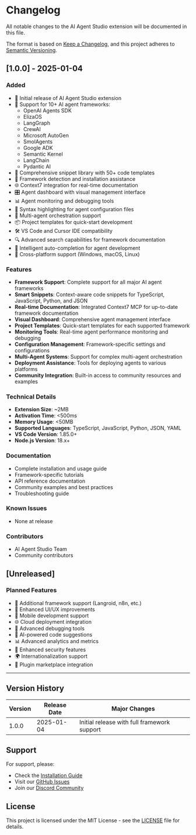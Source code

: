 # Changelog

All notable changes to the AI Agent Studio extension will be documented in this file.

The format is based on [Keep a Changelog](https://keepachangelog.com/en/1.0.0/),
and this project adheres to [Semantic Versioning](https://semver.org/spec/v2.0.0.html).

## [1.0.0] - 2025-01-04

### Added
- 🎉 Initial release of AI Agent Studio extension
- 🚀 Support for 10+ AI agent frameworks:
  - OpenAI Agents SDK
  - ElizaOS
  - LangGraph
  - CrewAI
  - Microsoft AutoGen
  - SmolAgents
  - Google ADK
  - Semantic Kernel
  - LangChain
  - Pydantic AI
- 📝 Comprehensive snippet library with 50+ code templates
- 🔧 Framework detection and installation assistance
- 🌐 Context7 integration for real-time documentation
- 🎛 Agent dashboard with visual management interface
- 📊 Agent monitoring and debugging tools
- 🎨 Syntax highlighting for agent configuration files
- 🔄 Multi-agent orchestration support
- 📦 Project templates for quick-start development
- 🛠 VS Code and Cursor IDE compatibility
- 🔍 Advanced search capabilities for framework documentation
- 🎯 Intelligent auto-completion for agent development
- 📱 Cross-platform support (Windows, macOS, Linux)

### Features
- **Framework Support**: Complete support for all major AI agent frameworks
- **Smart Snippets**: Context-aware code snippets for TypeScript, JavaScript, Python, and JSON
- **Real-time Documentation**: Integrated Context7 MCP for up-to-date framework documentation
- **Visual Dashboard**: Comprehensive agent management interface
- **Project Templates**: Quick-start templates for each supported framework
- **Monitoring Tools**: Real-time agent performance monitoring and debugging
- **Configuration Management**: Framework-specific settings and configurations
- **Multi-Agent Systems**: Support for complex multi-agent orchestration
- **Deployment Assistance**: Tools for deploying agents to various platforms
- **Community Integration**: Built-in access to community resources and examples

### Technical Details
- **Extension Size**: ~2MB
- **Activation Time**: <500ms
- **Memory Usage**: <50MB
- **Supported Languages**: TypeScript, JavaScript, Python, JSON, YAML
- **VS Code Version**: 1.85.0+
- **Node.js Version**: 18.x+

### Documentation
- Complete installation and usage guide
- Framework-specific tutorials
- API reference documentation
- Community examples and best practices
- Troubleshooting guide

### Known Issues
- None at release

### Contributors
- AI Agent Studio Team
- Community contributors

## [Unreleased]

### Planned Features
- 🔄 Additional framework support (Langroid, n8n, etc.)
- 🎨 Enhanced UI/UX improvements
- 📱 Mobile development support
- 🌐 Cloud deployment integration
- 🔧 Advanced debugging tools
- 🎯 AI-powered code suggestions
- 📊 Advanced analytics and metrics
- 🔐 Enhanced security features
- 🌍 Internationalization support
- 🎪 Plugin marketplace integration

---

## Version History

| Version | Release Date | Major Changes |
|---------|--------------|---------------|
| 1.0.0   | 2025-01-04   | Initial release with full framework support |

## Support

For support, please:
- Check the [Installation Guide](INSTALL.md)
- Visit our [GitHub Issues](https://github.com/ai-agent-studio/vscode-extension/issues)
- Join our [Discord Community](https://discord.gg/ai-agent-studio)

## License

This project is licensed under the MIT License - see the [LICENSE](LICENSE) file for details.